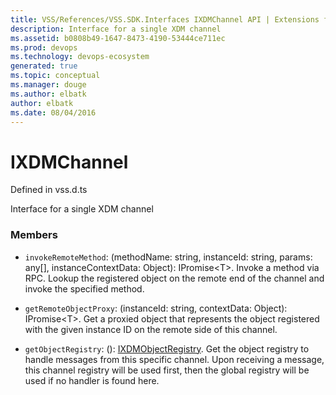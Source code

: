 ```yaml
---
title: VSS/References/VSS.SDK.Interfaces IXDMChannel API | Extensions for Visual Studio Team Services
description: Interface for a single XDM channel
ms.assetid: b0808b49-1647-8473-4190-53444ce711ec
ms.prod: devops
ms.technology: devops-ecosystem
generated: true
ms.topic: conceptual
ms.manager: douge
ms.author: elbatk
author: elbatk
ms.date: 08/04/2016
---
```


# IXDMChannel

Defined in vss.d.ts


Interface for a single XDM channel 

### Members

* `invokeRemoteMethod`: (methodName: string, instanceId: string, params: any[], instanceContextData: Object): IPromise&lt;T&gt;. Invoke a method via RPC. Lookup the registered object on the remote end of the channel and invoke the specified method.

* `getRemoteObjectProxy`: (instanceId: string, contextData: Object): IPromise&lt;T&gt;. Get a proxied object that represents the object registered with the given instance ID on the remote side of this channel.

* `getObjectRegistry`: (): [IXDMObjectRegistry](../../../VSS/References/VSS_SDK_Interfaces/IXDMObjectRegistry.md). Get the object registry to handle messages from this specific channel.
Upon receiving a message, this channel registry will be used first, then
the global registry will be used if no handler is found here.

